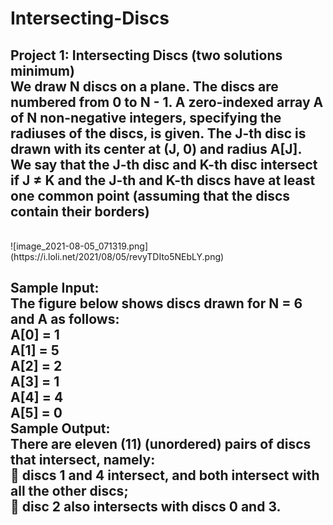 # Intersecting-Discs
<h2>
Project 1: Intersecting Discs (two solutions minimum)
<br>
We draw N discs on a plane. The discs are numbered from 0 to N - 1. A zero-indexed array A of
N non-negative integers, specifying the radiuses of the discs, is given. The J-th disc is drawn
with its center at (J, 0) and radius A[J]. We say that the J-th disc and K-th disc intersect if J ≠ K
and the J-th and K-th discs have at least one common point (assuming that the discs contain their
borders)</h2>
<br>
![image_2021-08-05_071319.png](https://i.loli.net/2021/08/05/revyTDIto5NEbLY.png)
<br>
<h2>
Sample Input:
<br>
The figure below shows discs drawn for N = 6 and A as follows:
<br>
A[0] = 1
<br>
A[1] = 5
<br>
A[2] = 2
<br>
A[3] = 1
<br>
A[4] = 4
<br>
A[5] = 0
<br>
Sample Output:
<br>
There are eleven (11) (unordered) pairs of discs that intersect, namely:
<br>
 discs 1 and 4 intersect, and both intersect with all the other discs;
<br>
 disc 2 also intersects with discs 0 and 3.
<br>
</h2>

